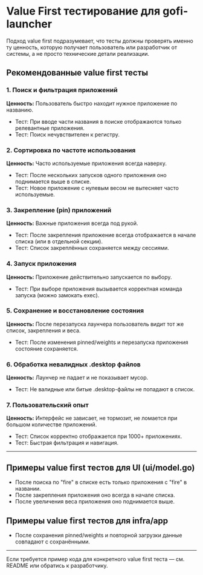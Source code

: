 # Value First тестирование для gofi-launcher

Подход value first подразумевает, что тесты должны проверять именно ту ценность, которую получает пользователь или разработчик от системы, а не просто технические детали реализации.

## Рекомендованные value first тесты

### 1. Поиск и фильтрация приложений
**Ценность:** Пользователь быстро находит нужное приложение по названию.
- Тест: При вводе части названия в поиске отображаются только релевантные приложения.
- Тест: Поиск нечувствителен к регистру.

### 2. Сортировка по частоте использования
**Ценность:** Часто используемые приложения всегда наверху.
- Тест: После нескольких запусков одного приложения оно поднимается выше в списке.
- Тест: Новое приложение с нулевым весом не вытесняет часто используемые.

### 3. Закрепление (pin) приложений
**Ценность:** Важные приложения всегда под рукой.
- Тест: После закрепления приложение всегда отображается в начале списка (или в отдельной секции).
- Тест: Список закреплённых сохраняется между сессиями.

### 4. Запуск приложения
**Ценность:** Приложение действительно запускается по выбору.
- Тест: При выборе приложения вызывается корректная команда запуска (можно замокать exec).

### 5. Сохранение и восстановление состояния
**Ценность:** После перезапуска лаунчера пользователь видит тот же список, закрепления и веса.
- Тест: После изменения pinned/weights и перезапуска приложения состояние сохраняется.

### 6. Обработка невалидных .desktop файлов
**Ценность:** Лаунчер не падает и не показывает мусор.
- Тест: Не валидные или битые .desktop-файлы не попадают в список.

### 7. Пользовательский опыт
**Ценность:** Интерфейс не зависает, не тормозит, не ломается при большом количестве приложений.
- Тест: Список корректно отображается при 1000+ приложениях.
- Тест: Быстрая фильтрация и навигация.

---

## Примеры value first тестов для UI (ui/model.go)
- После поиска по "fire" в списке есть только приложения с "fire" в названии.
- После закрепления приложения оно всегда в начале списка.
- После увеличения веса приложения оно поднимается выше.

## Примеры value first тестов для infra/app
- После сохранения pinned/weights и повторной загрузки данные совпадают с сохранёнными.

---

Если требуется пример кода для конкретного value first теста — см. README или обратись к разработчику.
